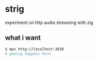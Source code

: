 # strig
experiment on http audio streaming with zig

## what i want

```bash
$ mpv http://localhost:3030
# gaming happens here
```
